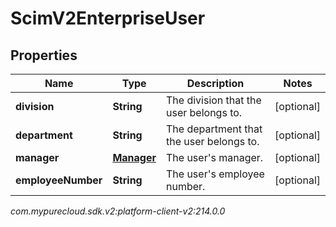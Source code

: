 # ScimV2EnterpriseUser


## Properties

| Name | Type | Description | Notes |
| ------------ | ------------- | ------------- | ------------- |
| **division** | **String** | The division that the user belongs to. |  [optional] |
| **department** | **String** | The department that the user belongs to. |  [optional] |
| **manager** | [**Manager**](Manager) | The user's manager. |  [optional] |
| **employeeNumber** | **String** | The user's employee number. |  [optional] |




_com.mypurecloud.sdk.v2:platform-client-v2:214.0.0_
